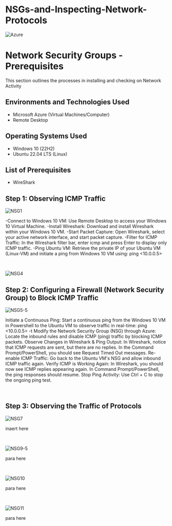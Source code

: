 # NSGs-and-Inspecting-Network-Protocols
<p align="center">

  ![Azure](https://github.com/user-attachments/assets/6f70d6b9-e903-427b-b200-efcf8e5bc098)

</p>

<h1>Network Security Groups - Prerequisites</h1>
This section outlines the processes in installing and checking on Network Activity <br />


<h2>Environments and Technologies Used</h2>

- Microsoft Azure (Virtual Machines/Computer)
- Remote Desktop

<h2>Operating Systems Used </h2>

- Windows 10</b> (22H2)
- Ubuntu 22.04 LTS</b> (Linux)

<h2>List of Prerequisites</h2>

- WireShark


  
<h2>Step 1: Observing ICMP Traffic</h2>

<p>

![NSG1](https://github.com/user-attachments/assets/814fe247-3bc8-423e-b42c-7e927f8e62da)


</p>
<p>
-Connect to Windows 10 VM: Use Remote Desktop to access your Windows 10 Virtual Machine.
-Install Wireshark: Download and install Wireshark within your Windows 10 VM.
-Start Packet Capture: Open Wireshark, select your active network interface, and start packet capture.
-Filter for ICMP Traffic: In the Wireshark filter bar, enter icmp and press Enter to display only ICMP traffic.
-Ping Ubuntu VM: Retrieve the private IP of your Ubuntu VM (Linux-VM) and initiate a ping from Windows 10 VM using: ping <10.0.0.5>
  
</p>
<br />

<p>

![NSG4](https://github.com/user-attachments/assets/dbccb7d8-841a-4d26-b8c7-627703764ec5)

<h2>Step 2: Configuring a Firewall (Network Security Group) to Block ICMP Traffic</h2>

![NSG5-5](https://github.com/user-attachments/assets/ccd60c94-7686-46b4-9c20-bd4a9f0b6075)

</p>



<p>
Initiate a Continuous Ping: Start a continuous ping from the Windows 10 VM in Powershell to the Ubuntu VM to observe traffic in real-time:
ping <10.0.0.5> -t
Modify the Network Security Group (NSG) through Azure:
Locate the inbound rules and disable ICMP (ping) traffic by blocking ICMP packets.
Observe Changes in Wireshark & Ping Output:
In Wireshark, notice that ICMP requests are sent, but there are no replies.
In the Command Prompt/PowerShell, you should see Request Timed Out messages.
Re-enable ICMP Traffic:
Go back to the Ubuntu VM's NSG and allow inbound ICMP traffic again.
Verify ICMP is Working Again:
In Wireshark, you should now see ICMP replies appearing again.
In Command Prompt/PowerShell, the ping responses should resume.
Stop Ping Activity: Use Ctrl + C to stop the ongoing ping test.
</p>
<br />

<p>

<h2>Step 3: Observing the Traffic of Protocols</h2>

![NSG7](https://github.com/user-attachments/assets/e160d5ed-b661-42d7-8624-588926338106)



<p>
inaert here
</p>
<br />

<p>

![NSG9-5](https://github.com/user-attachments/assets/9ea85e41-c476-446f-b7cb-2205727982e4)


</p>
<p>
para here
</p>
<br />

<p>

![NSG10](https://github.com/user-attachments/assets/bf930805-75a3-4e5d-97b1-51fe58cbf391)

</p>
<p>
para here
</p>
<br />

![NSG11](https://github.com/user-attachments/assets/780fa656-d5d7-4f4e-b2c9-bdf1ddee85c4)

</p>
<p>
para here
</p>
<br />
